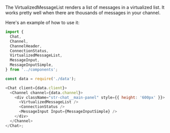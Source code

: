The VirtualizedMessageList renders a list of messages in a virtualized list.
It works pretty well when there are thousands of messages in your channel.

Here's an example of how to use it:

```js
import {
  Chat,
  Channel,
  ChannelHeader,
  ConnectionStatus,
  VirtualizedMessageList,
  MessageInput,
  MessageInputSimple,
} from '../components';

const data = require('./data');

<Chat client={data.client}>
  <Channel channel={data.channel}>
    <div className="str-chat__main-panel" style={{ height: '600px' }}>
      <VirtualizedMessageList />
      <ConnectionStatus />
      <MessageInput Input={MessageInputSimple} />
    </div>
  </Channel>
</Chat>;
```
